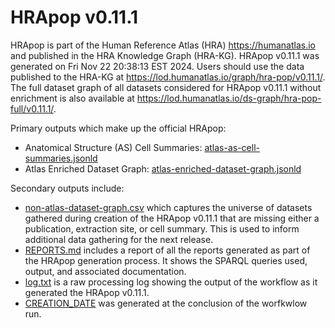 # HRApop v0.11.1

HRApop is part of the Human Reference Atlas (HRA) <https://humanatlas.io> and published in the HRA Knowledge Graph (HRA-KG). HRApop v0.11.1 was generated on Fri Nov 22 20:38:13 EST 2024. Users should use the data published to the HRA-KG at <https://lod.humanatlas.io/graph/hra-pop/v0.11.1/>. The full dataset graph of all datasets considered for HRApop v0.11.1 without enrichment is also available at <https://lod.humanatlas.io/ds-graph/hra-pop-full/v0.11.1/>.

Primary outputs which make up the official HRApop:

* Anatomical Structure (AS) Cell Summaries: [atlas-as-cell-summaries.jsonld](atlas-as-cell-summaries.jsonld)
* Atlas Enriched Dataset Graph: [atlas-enriched-dataset-graph.jsonld](atlas-enriched-dataset-graph.jsonld)

Secondary outputs include:

* [non-atlas-dataset-graph.csv](non-atlas-dataset-graph.csv) which captures the universe of datasets gathered during creation of the HRApop v0.11.1 that are missing either a publication, extraction site, or cell summary. This is used to inform additional data gathering for the next release.
* [REPORTS.md](REPORTS.md) includes a report of all the reports generated as part of the HRApop generation process. It shows the SPARQL queries used, output, and associated documentation.
* [log.txt](log.txt) is a raw processing log showing the output of the workflow as it generated the HRApop v0.11.1.
* [CREATION_DATE](CREATION_DATE) was generated at the conclusion of the worfkwlow run.
